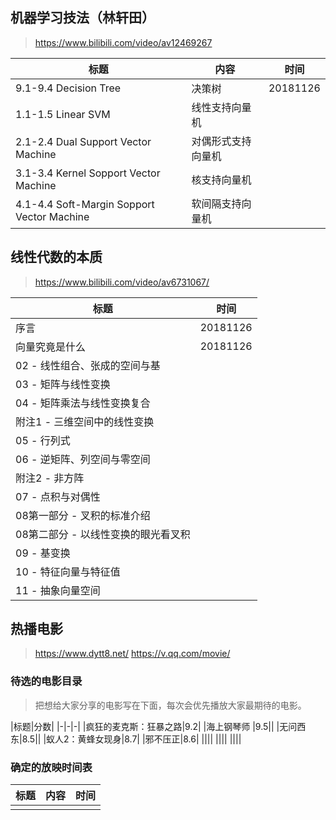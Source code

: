

## 机器学习技法（林轩田）
> https://www.bilibili.com/video/av12469267

|标题|内容|时间|
|-|-|-|
|9.1-9.4 Decision Tree|决策树|20181126|
|1.1-1.5 Linear SVM|线性支持向量机||
|2.1-2.4 Dual Support Vector Machine|对偶形式支持向量机||
|3.1-3.4 Kernel Sopport Vector Machine|核支持向量机||
|4.1-4.4 Soft-Margin Sopport Vector Machine|软间隔支持向量机||

## 线性代数的本质 
> https://www.bilibili.com/video/av6731067/

|标题|时间|
|-|-|
|序言|20181126|
|向量究竟是什么|20181126|
|02 - 线性组合、张成的空间与基|
|03 - 矩阵与线性变换|
|04 - 矩阵乘法与线性变换复合|
|附注1 - 三维空间中的线性变换|
|05 - 行列式|
|06 - 逆矩阵、列空间与零空间|
|附注2 - 非方阵|
|07 - 点积与对偶性|
|08第一部分 - 叉积的标准介绍|
|08第二部分 - 以线性变换的眼光看叉积|
|09 - 基变换|
|10 - 特征向量与特征值|
|11 - 抽象向量空间|


## 热播电影 
> https://www.dytt8.net/
> https://v.qq.com/movie/

### 待选的电影目录

> 把想给大家分享的电影写在下面，每次会优先播放大家最期待的电影。

|标题|分数|
|-|-|-|
|疯狂的麦克斯：狂暴之路|9.2|
|海上钢琴师 |9.5||
|无问西东|8.5||
|蚁人2：黄蜂女现身|8.7|
|邪不压正|8.6|
||||
||||
||||

### 确定的放映时间表
|标题|内容|时间|
|-|-|-|
||||
